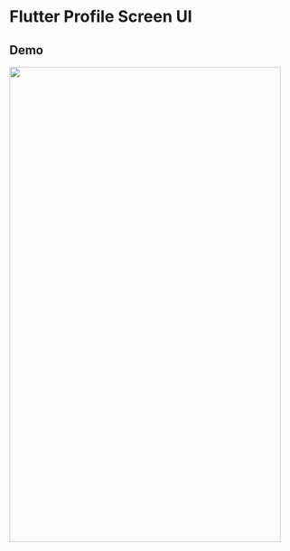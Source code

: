 # Flutter Profile Screen UI 

## Demo

<img src="https://github.com/utkarsh0702/Flutter-UI-Designs/blob/master/profile_screen/profile%20scrren.gif" width="480" height="840" />
